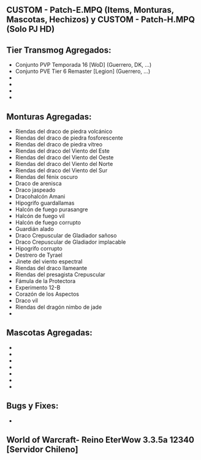 CUSTOM - Patch-E.MPQ (Items, Monturas, Mascotas, Hechizos) y CUSTOM - Patch-H.MPQ (Solo PJ HD)
-
Tier Transmog Agregados:
-
* Conjunto PVP Temporada 16 [WoD] (Guerrero, DK, ...)
* Conjunto PVE Tier 6 Remaster [Legion] (Guerrero, ...)
* 
* 
* 
* 

Monturas Agregadas:
-
* Riendas del draco de piedra volcánico
* Riendas del draco de piedra fosforescente
* Riendas del draco de piedra vítreo
* Riendas del draco del Viento del Este
* Riendas del draco del Viento del Oeste
* Riendas del draco del Viento del Norte
* Riendas del draco del Viento del Sur 
* Riendas del fénix oscuro
* Draco de arenisca
* Draco jaspeado
* Dracohalcón Amani
* Hipogrifo guardallamas
* Halcón de fuego purasangre
* Halcón de fuego vil
* Halcón de fuego corrupto
* Guardián alado
* Draco Crepuscular de Gladiador sañoso
* Draco Crepuscular de Gladiador implacable
* Hipogrifo corrupto
* Destrero de Tyrael
* Jinete del viento espectral
* Riendas del draco llameante
* Riendas del presagista Crepuscular
* Fámula de la Protectora
* Experimento 12-B
* Corazón de los Aspectos
* Draco vil
* Riendas del dragón nimbo de jade
* 

Mascotas Agregadas:
-
* 
* 
* 
* 
* 
* 
*  

Bugs y Fixes:
-
*


World of Warcraft- Reino EterWow 3.3.5a 12340  [Servidor Chileno]
-
